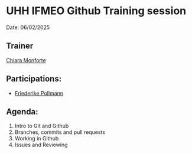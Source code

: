 # UHH IFMEO Github Training session

Date: 06/02/2025

## Trainer
[Chiara Monforte](https://github.com/MOchiara)

## Participations: 
- [Friederike Pollmann](https://github.com/FriederikePollmann/)


## Agenda:
1. Intro to Git and Github
2. Branches, commits and pull requests
3. Working in Github
4. Issues and Reviewing
